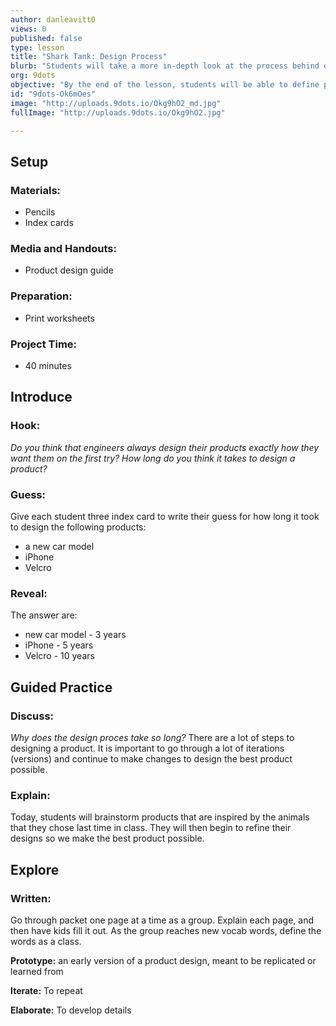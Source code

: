 ```yaml
---
author: danleavitt0
views: 0
published: false
type: lesson
title: "Shark Tank: Design Process"
blurb: "Students will take a more in-depth look at the process behind designing a product. They will then apply that methodology to their products."
org: 9dots
objective: "By the end of the lesson, students will be able to define prototype, explain the process of design, and discuss the importance of iteration to that process."
id: "9dots-Ok6mOes"
image: "http://uploads.9dots.io/Okg9hO2_md.jpg"
fullImage: "http://uploads.9dots.io/Okg9hO2.jpg"

---
```


## Setup

### Materials:

- Pencils
- Index cards

### Media and Handouts:

- Product design guide

### Preparation:

- Print worksheets

### Project Time:

- 40 minutes

## Introduce

### Hook:
_Do you think that engineers always design their products exactly how they want them on the first try? How long do you think it takes to design a product?_

### Guess:
Give each student three index card to write their guess for how long it took to design the following products:

- a new car model
- iPhone
- Velcro

### Reveal:
The answer are:

- new car model - 3 years
- iPhone - 5 years
- Velcro - 10 years

## Guided Practice

### Discuss:
_Why does the design proces take so long?_
There are a lot of steps to designing a product. It is important to go through a lot of iterations (versions) and continue to make changes to design the best product possible.

### Explain:
Today, students will brainstorm products that are inspired by the animals that they chose last time in class.  They will then begin to refine their designs so we make the best product possible.

## Explore

### Written:
Go through packet one page at a time as a group.  Explain each page, and then have kids fill it out. As the group reaches new vocab words, define the words as a class.

**Prototype:**  an early version of a product design, meant to be replicated or learned from

**Iterate:** To repeat

**Elaborate:**  To develop details
